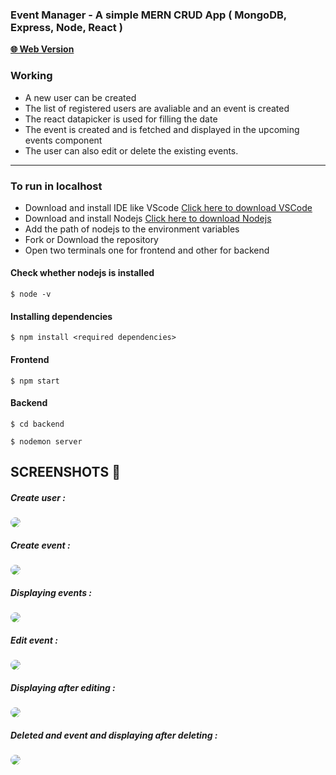 ### Event Manager - A simple MERN CRUD App ( MongoDB, Express, Node, React )

 **[🌐 Web Version ](https://eventbuilder.herokuapp.com "VISIT WEBSITE 🌐")**

### Working

- A new user can be created
- The list of registered users are avaliable and an event is created
- The react datapicker is used for filling the date
- The event is created and is fetched and displayed in the upcoming events component
- The user can also edit or delete the existing events.

---

### To run in localhost

- Download and install IDE like VScode [Click here to download VSCode](https://code.visualstudio.com/download)
- Download and install Nodejs [Click here to download Nodejs](https://nodejs.org/en/download/)
- Add the path of nodejs to the environment variables
- Fork or Download the repository
- Open two terminals one for frontend and other for backend

#### Check whether nodejs is installed

`$ node -v`

#### Installing dependencies

`$ npm install <required dependencies>`

#### Frontend

`$ npm start`

#### Backend

`$ cd backend`

`$ nodemon server`

## SCREENSHOTS 📸

##### Create user :

<img src="https://i.ibb.co/ZBkHP0x/create-user.png"  style="border-radius: 15px">

##### Create event :

<img src="https://i.ibb.co/4pgwsZF/create-event.png"  style="border-radius: 15px">

##### Displaying events :

<img src="https://i.ibb.co/ZNsMmQW/display.png"  style="border-radius: 15px">

##### Edit event :

<img src="https://i.ibb.co/zs5Qy84/update.png"  style="border-radius: 15px">

##### Displaying after editing :

<img src="https://i.ibb.co/HGSnqq0/after-update.png"  style="border-radius: 15px">

##### Deleted and event and displaying after deleting :

<img src="https://i.ibb.co/mtqTPyz/after-delete.png"  style="border-radius: 15px">
